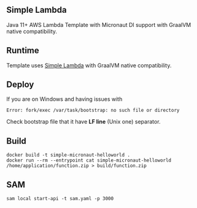 ## Simple Lambda

Java 11+ AWS Lambda Template with Micronaut DI support with GraalVM native compatibility.

## Runtime

Template uses [Simple Lambda](https://github.com/GoodforGod/simple-awslambda) with GraalVM native compatibility.

## Deploy

If you are on Windows and having issues with 
```
Error: fork/exec /var/task/bootstrap: no such file or directory
```

Check bootstrap file that it have **LF line** (Unix one) separator.

## Build

```shell
docker build -t simple-micronaut-helloworld .
docker run --rm --entrypoint cat simple-micronaut-helloworld /home/application/function.zip > build/function.zip
```

## SAM

```shell
sam local start-api -t sam.yaml -p 3000
```